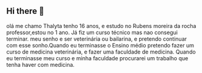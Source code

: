 ## Hi there 👋
olá me chamo Thalyta tenho 16 anos, e estudo no Rubens moreira da rocha professor,estou no 1 ano. Já fiz um curso técnico mas nao consegui  terminar.
meu senho e ser veterinária ou bailarina, e pretendo continuar com esse sonho.Quando eu terminasse o Ensino médio pretendo fazer um curso de medicina veterinária, e fazer uma faculdade de medicina. Quando eu terminasse meu curso e minha faculdade procurarei um trabalho que tenha haver com medicina.


